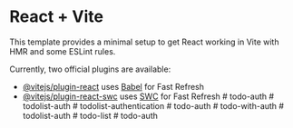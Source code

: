 # React + Vite

This template provides a minimal setup to get React working in Vite with HMR and some ESLint rules.

Currently, two official plugins are available:

- [@vitejs/plugin-react](https://github.com/vitejs/vite-plugin-react/blob/main/packages/plugin-react/README.md) uses [Babel](https://babeljs.io/) for Fast Refresh
- [@vitejs/plugin-react-swc](https://github.com/vitejs/vite-plugin-react-swc) uses [SWC](https://swc.rs/) for Fast Refresh
#   t o d o - a u t h  
 #   t o d o l i s t - a u t h  
 #   t o d o l i s t - a u t h e n t i c a t i o n  
 #   t o d o - a u t h  
 #   t o d o - w i t h - a u t h  
 #   t o d o l i s t - a u t h  
 #   t o d o - l i s t  
 #   t o d o - a u t h  
 